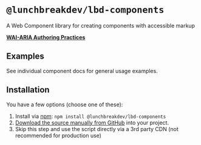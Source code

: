 # `@lunchbreakdev/lbd-components`

A Web Component library for creating components with accessible markup

**[WAI-ARIA Authoring Practices](https://www.w3.org/WAI/ARIA/apg/patterns/)**

## Examples

See individual component docs for general usage examples.

## Installation

You have a few options (choose one of these):

1. Install via [npm](https://www.npmjs.com/package/@lunchbreakdev/lbd-components): `npm install @lunchbreakdev/lbd-components`
2. [Download the source manually from GitHub](https://github.com/lunchbreakdev/lbd-components/releases) into your project.
3. Skip this step and use the script directly via a 3rd party CDN (not recommended for production use)
